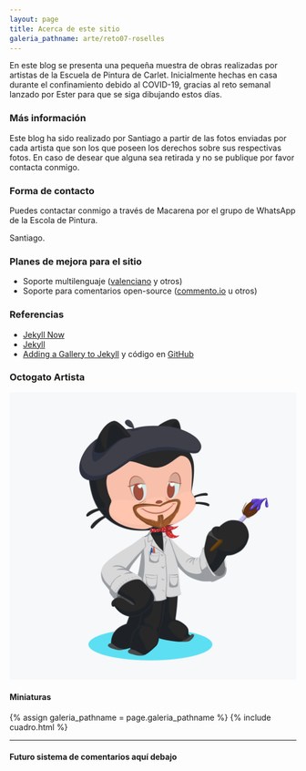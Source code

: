 ```yaml
---
layout: page
title: Acerca de este sitio
galeria_pathname: arte/reto07-roselles
---
```


En este blog se presenta una pequeña muestra de obras realizadas por artistas de la Escuela de Pintura de Carlet.
Inicialmente hechas en casa durante el confinamiento debido al COVID-19, gracias al reto semanal lanzado por Ester para que se siga dibujando estos días.

### Más información

Este blog ha sido realizado por Santiago a partir de las fotos enviadas por cada artista que son los que poseen los derechos sobre sus respectivas fotos. En caso de desear que alguna sea retirada y no se publique por favor contacta conmigo.

### Forma de contacto

Puedes contactar conmigo a través de Macarena por el grupo de WhatsApp de la Escola de Pintura.

Santiago.

### Planes de mejora para el sitio

- Soporte multilenguaje ([valenciano](https://es.wikipedia.org/wiki/Idioma_valenciano) y otros)
- Soporte para comentarios open-source ([commento.io](https://commento.io/) u otros)

### Referencias

- [Jekyll Now](https://github.com/barryclark/jekyll-now)
- [Jekyll](https://jekyllrb.com/)
- [Adding a Gallery to Jekyll](https://opieters.github.io/jekyll-image-gallery-example/) y código en [GitHub](https://github.com/opieters/jekyll-image-gallery-example)

### Octogato Artista

![logo octogato como pintor](/images/octogato-artista.png "Octogato Artista")

#### Miniaturas

{% assign galeria_pathname = page.galeria_pathname %}
{% include cuadro.html %}

---
#### Futuro sistema de comentarios aquí debajo

<script defer src="https://commento.pinturitas.com:8080/js/commento.js"></script>
<div id="commento"></div>

